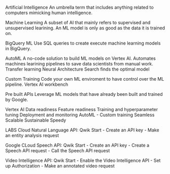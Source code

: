 Artificial Intelligence
  An umbrella term that includes anything related to computers mimicking human intelligence.

Machine Learning
  A subset of AI that mainly refers to supervised and unsupervised learining.
  An ML model is only as good as the data it is trained on.


BigQuery ML
  Use SQL queries to create execute machine learning models in BigQuery.

AutoML
  A no-code solution to build ML models on Vertex AI.
  Automates machines learining pipelines to save data scientists from manual work.
  Transfer learning
  Neural Architecture Search finds the optimal model

Custom Training
  Code your own ML enviroment to have control over the ML pipeline.
  Vertex AI workbench

Pre built APIs
  Leverage ML models that have already been built and trained by Google.
  
Vertex AI
  Data readiness
  Feature readiness
  Training and hyperparameter tuning
  Deployment and monitoring
  AutoML - Custom training
  Seamless
  Scalable
  Sustainable
  Speedy


LABS
  Cloud Natural Language API: Qwik Start
    - Create an API key
    - Make an entity analysis request

  Google CLoud Speech API: Qwik Start
    - Create an API key
    - Create a Speech API request
    - Call the Speech API request

  Video Intelligence API: Qwik Start
    - Enable the Video Intelligence API
    - Set up Authorization
    - Make an annotated video request